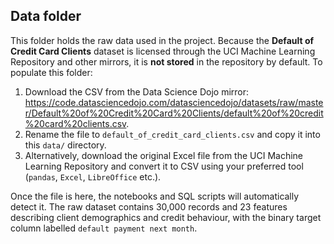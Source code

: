 ## Data folder

This folder holds the raw data used in the project. Because the **Default of Credit Card Clients** dataset is licensed through the UCI Machine Learning Repository and other mirrors, it is **not stored** in the repository by default. To populate this folder:

1. Download the CSV from the Data Science Dojo mirror: <https://code.datasciencedojo.com/datasciencedojo/datasets/raw/master/Default%20of%20Credit%20Card%20Clients/default%20of%20credit%20card%20clients.csv>.
2. Rename the file to `default_of_credit_card_clients.csv` and copy it into this `data/` directory.
3. Alternatively, download the original Excel file from the UCI Machine Learning Repository and convert it to CSV using your preferred tool (`pandas`, `Excel`, `LibreOffice` etc.).

Once the file is here, the notebooks and SQL scripts will automatically detect it. The raw dataset contains 30,000 records and 23 features describing client demographics and credit behaviour, with the binary target column labelled `default payment next month`.
